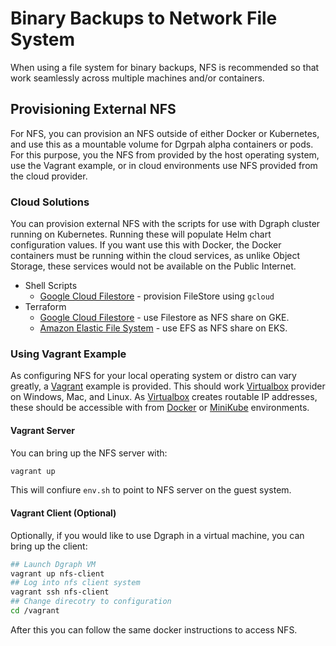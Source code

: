 # Binary Backups to Network File System

When using a file system for binary backups, NFS is recommended so that  work seamlessly across multiple machines and/or containers.

## Provisioning External NFS

For NFS, you can provision an NFS outside of either Docker or Kubernetes, and use this as a mountable volume for Dgrpah alpha containers or pods.  For this purpose, you the NFS from provided by the host operating system, use the Vagrant example, or in cloud environments use NFS provided from the cloud provider.

### Cloud Solutions

You can provision external NFS with the scripts for use with Dgraph cluster running on Kubernetes.  Running these will populate Helm chart configuration values. If you want use this with Docker, the Docker containers must be running within the cloud services, as unlike Object Storage, these services would not be available on the Public Internet.

* Shell Scripts
  * [Google Cloud Filestore](gcfs-cli/README.md) - provision FileStore using `gcloud`
* Terraform
  * [Google Cloud Filestore](gcfs-terraform/README.md) - use Filestore as NFS share on GKE.
  * [Amazon Elastic File System](efs-terraform/README.md) - use EFS as NFS share on EKS.

### Using Vagrant Example

As configuring NFS for your local operating system or distro can vary greatly, a [Vagrant](https://www.vagrantup.com/) example is provided.  This should work [Virtualbox](https://www.virtualbox.org/) provider on Windows, Mac, and Linux.  As [Virtualbox](https://www.virtualbox.org/) creates routable IP addresses, these should be accessible with from [Docker](https://docs.docker.com/engine/) or [MiniKube](https://github.com/kubernetes/minikube) environments.

#### Vagrant Server

You can bring up the NFS server with:

```bash
vagrant up
```

This will confiure `env.sh` to point to NFS server on the guest system.

#### Vagrant Client (Optional)

Optionally, if you would like to use Dgraph in a virtual machine, you can bring up the client:

```bash
## Launch Dgraph VM
vagrant up nfs-client
## Log into nfs client system
vagrant ssh nfs-client
## Change direcotry to configuration
cd /vagrant
```

After this you can follow the same docker instructions to access NFS.

